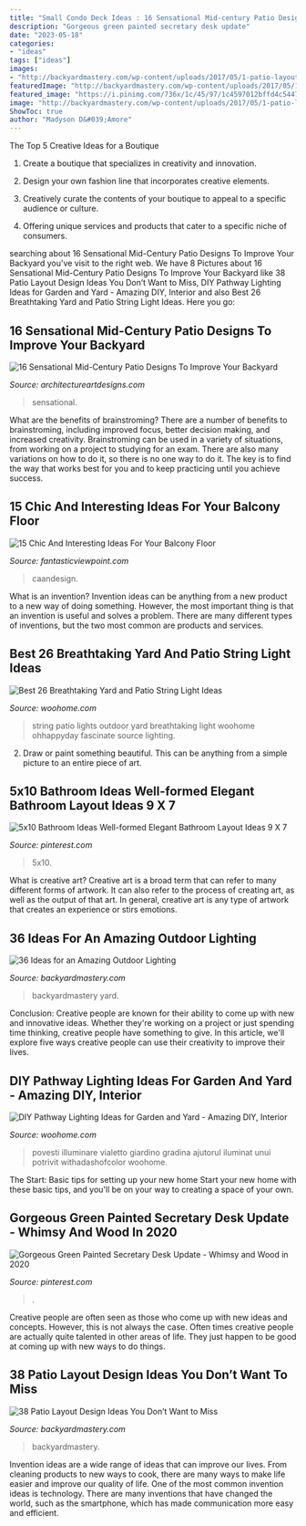 ```yaml
---
title: "Small Condo Deck Ideas : 16 Sensational Mid-century Patio Designs To Improve Your Backyard"
description: "Gorgeous green painted secretary desk update"
date: "2023-05-18"
categories:
- "ideas"
tags: ["ideas"]
images:
- "http://backyardmastery.com/wp-content/uploads/2017/05/1-patio-layout-design-ideas.jpg"
featuredImage: "http://backyardmastery.com/wp-content/uploads/2017/05/1-patio-layout-design-ideas.jpg"
featured_image: "https://i.pinimg.com/736x/1c/45/97/1c4597012bffd4c5447f1341e1e4eea3.jpg"
image: "http://backyardmastery.com/wp-content/uploads/2017/05/1-patio-layout-design-ideas.jpg"
ShowToc: true
author: "Madyson D&#039;Amore"
---
```



The Top 5 Creative Ideas for a Boutique
1. Create a boutique that specializes in creativity and innovation.
2. Design your own fashion line that incorporates creative elements.

3. Creatively curate the contents of your boutique to appeal to a specific audience or culture.

4. Offering unique services and products that cater to a specific niche of consumers.


	

		
searching about 16 Sensational Mid-Century Patio Designs To Improve Your Backyard you've visit to the right web. We have 8 Pictures about 16 Sensational Mid-Century Patio Designs To Improve Your Backyard like 38 Patio Layout Design Ideas You Don’t Want to Miss, DIY Pathway Lighting Ideas for Garden and Yard - Amazing DIY, Interior and also Best 26 Breathtaking Yard and Patio String Light Ideas. Here you go:
		
    
## 16 Sensational Mid-Century Patio Designs To Improve Your Backyard

<img loading=lazy src="https://www.architectureartdesigns.com/wp-content/uploads/2015/06/16-Sensational-Mid-Century-Patio-Designs-To-Improve-Your-Backyard-9.jpg" onerror="this.onerror=null;this.src='https://tse3.mm.bing.net/th?id=OIP.m7XdBCz5W2KTVc1MEHiJ0QHaE7&amp;pid=15.1';" alt="16 Sensational Mid-Century Patio Designs To Improve Your Backyard">

_Source: architectureartdesigns.com_

>sensational. 

	

What are the benefits of brainstroming?
There are a number of benefits to brainstroming, including improved focus, better decision making, and increased creativity. Brainstroming can be used in a variety of situations, from working on a project to studying for an exam. There are also many variations on how to do it, so there is no one way to do it. The key is to find the way that works best for you and to keep practicing until you achieve success.

    
## 15 Chic And Interesting Ideas For Your Balcony Floor

<img loading=lazy src="https://www.fantasticviewpoint.com/wp-content/uploads/2016/02/Apartment-in-Taiwan-06-634x951.jpg" onerror="this.onerror=null;this.src='https://tse2.mm.bing.net/th?id=OIP.S4SoPmxWZwDNvXF1bFDx_wHaLH&amp;pid=15.1';" alt="15 Chic And Interesting Ideas For Your Balcony Floor">

_Source: fantasticviewpoint.com_

>caandesign. 

	

What is an invention?
Invention ideas can be anything from a new product to a new way of doing something. However, the most important thing is that an invention is useful and solves a problem. There are many different types of inventions, but the two most common are products and services.

    
## Best 26 Breathtaking Yard And Patio String Light Ideas

<img loading=lazy src="https://www.woohome.com/wp-content/uploads/2015/01/patio-outdoor-string-lights-woohome-8.jpg" onerror="this.onerror=null;this.src='https://tse4.mm.bing.net/th?id=OIP.pNvYPBCoDaVGIZnnWO-9uAHaKg&amp;pid=15.1';" alt="Best 26 Breathtaking Yard and Patio String Light Ideas">

_Source: woohome.com_

>string patio lights outdoor yard breathtaking light woohome ohhappyday fascinate source lighting. 

	

2. Draw or paint something beautiful. This can be anything from a simple picture to an entire piece of art.

    
## 5x10 Bathroom Ideas Well-formed Elegant Bathroom Layout Ideas 9 X 7

<img loading=lazy src="https://i.pinimg.com/736x/20/c6/8d/20c68dd781271a44879eec709126eb1f.jpg" onerror="this.onerror=null;this.src='https://tse2.mm.bing.net/th?id=OIP.ferWmnuQ_z4jCCqR3opTVgHaJ3&amp;pid=15.1';" alt="5x10 Bathroom Ideas Well-formed Elegant Bathroom Layout Ideas 9 X 7">

_Source: pinterest.com_

>5x10. 

	

What is creative art?
Creative art is a broad term that can refer to many different forms of artwork. It can also refer to the process of creating art, as well as the output of that art. In general, creative art is any type of artwork that creates an experience or stirs emotions.

    
## 36 Ideas For An Amazing Outdoor Lighting

<img loading=lazy src="https://backyardmastery.com/wp-content/uploads/2017/05/1-outdoor-lighting.jpg" onerror="this.onerror=null;this.src='https://tse1.mm.bing.net/th?id=OIP.S514k5FFZCxQ6vqu7h3mAQHaLG&amp;pid=15.1';" alt="36 Ideas for an Amazing Outdoor Lighting">

_Source: backyardmastery.com_

>backyardmastery yard. 

	

Conclusion:
Creative people are known for their ability to come up with new and innovative ideas. Whether they're working on a project or just spending time thinking, creative people have something to give. In this article, we'll explore five ways creative people can use their creativity to improve their lives.

    
## DIY Pathway Lighting Ideas For Garden And Yard - Amazing DIY, Interior

<img loading=lazy src="https://www.woohome.com/wp-content/uploads/2017/06/lighting-ideas-for-pathway-9.jpg" onerror="this.onerror=null;this.src='https://tse4.mm.bing.net/th?id=OIP.VoC9xWMGlw8n7_ERgyRj4wHaOe&amp;pid=15.1';" alt="DIY Pathway Lighting Ideas for Garden and Yard - Amazing DIY, Interior">

_Source: woohome.com_

>povesti illuminare vialetto giardino gradina ajutorul iluminat unui potrivit withadashofcolor woohome. 

	

The Start: Basic tips for setting up your new home
Start your new home with these basic tips, and you'll be on your way to creating a space of your own.

    
## Gorgeous Green Painted Secretary Desk Update - Whimsy And Wood In 2020

<img loading=lazy src="https://i.pinimg.com/736x/1c/45/97/1c4597012bffd4c5447f1341e1e4eea3.jpg" onerror="this.onerror=null;this.src='https://tse1.mm.bing.net/th?id=OIP.moP1DsyxrlgIa7XVUQfZjwAAAA&amp;pid=15.1';" alt="Gorgeous Green Painted Secretary Desk Update - Whimsy and Wood in 2020">

_Source: pinterest.com_

>. 

	

Creative people are often seen as those who come up with new ideas and concepts. However, this is not always the case. Often times creative people are actually quite talented in other areas of life. They just happen to be good at coming up with new ways to do things.

    
## 38 Patio Layout Design Ideas You Don’t Want To Miss

<img loading=lazy src="http://backyardmastery.com/wp-content/uploads/2017/05/1-patio-layout-design-ideas.jpg" onerror="this.onerror=null;this.src='https://tse1.mm.bing.net/th?id=OIP.0s28DLBz0f4BYufKV3OzZQHaI9&amp;pid=15.1';" alt="38 Patio Layout Design Ideas You Don’t Want to Miss">

_Source: backyardmastery.com_

>backyardmastery. 

	

Invention ideas are a wide range of ideas that can improve our lives. From cleaning products to new ways to cook, there are many ways to make life easier and improve our quality of life. One of the most common invention ideas is technology. There are many inventions that have changed the world, such as the smartphone, which has made communication more easy and efficient.

